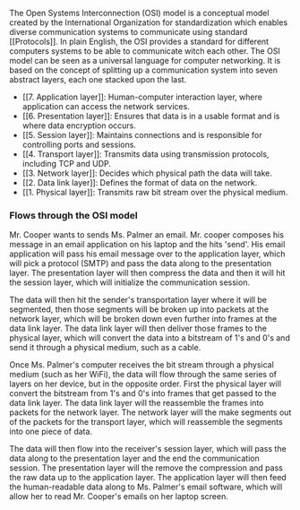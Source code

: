 The Open Systems Interconnection (OSI) model is a conceptual model created by the International Organization for standardization which enables diverse communication systems to communicate using standard [[Protocols]]. In plain English, the OSI provides a standard for different computers systems to be able to communicate witch each other.
The OSI model can be seen as a universal language for computer networking. It is based on the concept of splitting up a communication system into seven abstract layers, each one stacked upon the last.

- [[7. Application layer]]: Human-computer interaction layer, where application can access the network services.
- [[6. Presentation layer]]: Ensures that data is in a usable format and is where data encryption occurs.
- [[5. Session layer]]: Maintains connections and is responsible for controlling ports and sessions.
- [[4. Transport layer]]: Transmits data using transmission protocols, including TCP and UDP.
- [[3. Network layer]]: Decides which physical path the data will take.
- [[2. Data link layer]]: Defines the format of data on the network.
- [[1. Physical layer]]: Transmits raw bit stream over the physical medium.

### Flows through the OSI model
Mr. Cooper wants to sends Ms. Palmer an email. Mr. cooper composes his message in an email application on his laptop and the hits 'send'. His email application will pass his email message over to the application layer, which will pick a protocol (SMTP) and pass the data along to the presentation layer. The presentation layer will then compress the data and then it will hit the session layer, which will initialize the communication session.

The data will then hit the sender's transportation layer where it will be segmented, then those segments will be broken up into packets at the network layer, which will be broken down even further into frames at the data link layer. The data link layer will then deliver those frames to the physical layer, which will convert the data into a bitstream of 1's and 0's and send it through a physical medium, such as a cable.

Once Ms. Palmer's computer receives the bit stream through a physical medium (such as her WiFi), the data will flow through the same series of layers on her device, but in the opposite order. First the physical layer will convert the bitstream from 1's and 0's into frames that get passed to the data link layer. The data link layer will the reassemble the frames into packets for the network layer. The network layer will the make segments out of the packets for the transport layer, which will reassemble the segments into one piece of data.

The data will then flow into the receiver's session layer, which will pass the data along to the presentation layer and the end the communication session. The presentation layer will the remove the compression and pass the raw data up to the application layer. The application layer will then feed the human-readable data along to Ms. Palmer's email software, which will allow her to read Mr. Cooper's emails on her laptop screen.
